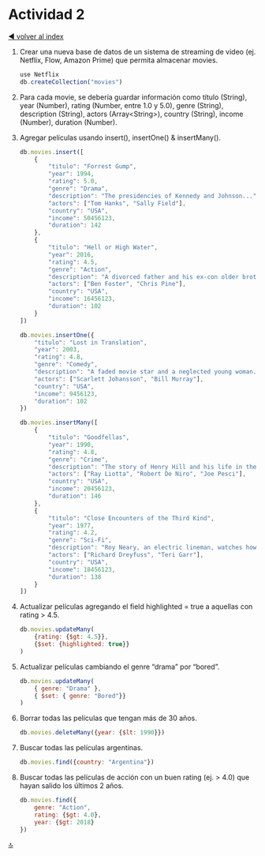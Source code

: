 # Actividad 2

[:arrow_backward: volver al index](./README.md)

1. Crear una nueva base de datos de un sistema de streaming de video (ej. Netflix, Flow, Amazon Prime) que permita almacenar movies.

    ```js
    use Netflix
    db.createCollection("movies")
    ```

2. Para cada movie, se debería guardar información como título (String), year (Number), rating (Number, entre 1.0 y 5.0), genre (String), description (String), actors (Array\<String\>), country (String), income (Number), duration (Number).
3. Agregar películas usando insert(), insertOne() & insertMany().

    ```js
    db.movies.insert([
        {
            "titulo": "Forrest Gump",
            "year": 1994,
            "rating": 5.0,
            "genre": "Drama",
            "description": "The presidencies of Kennedy and Johnson...",
            "actors": ["Tom Hanks", "Sally Field"],
            "country": "USA",
            "income": 50456123,
            "duration": 142
        },
        {
            "titulo": "Hell or High Water",
            "year": 2016,
            "rating": 4.5,
            "genre": "Action",
            "description": "A divorced father and his ex-con older brother...",
            "actors": ["Ben Foster", "Chris Pine"],
            "country": "USA",
            "income": 16456123,
            "duration": 102
        }
    ])

    db.movies.insertOne({
        "titulo": "Lost in Translation",
        "year": 2003,
        "rating": 4.8,
        "genre": "Comedy",
        "description": "A faded movie star and a neglected young woman...",
        "actors": ["Scarlett Johansson", "Bill Murray"],
        "country": "USA",
        "income": 9456123,
        "duration": 102
    })

    db.movies.insertMany([
        {
            "titulo": "Goodfellas",
            "year": 1990,
            "rating": 4.8,
            "genre": "Crime",
            "description": "The story of Henry Hill and his life in the mob...",
            "actors": ["Ray Liotta", "Robert De Niro", "Joe Pesci"],
            "country": "USA",
            "income": 20456123,
            "duration": 146
        },
        {
            "titulo": "Close Encounters of the Third Kind",
            "year": 1977,
            "rating": 4.2,
            "genre": "Sci-Fi",
            "description": "Roy Neary, an electric lineman, watches how...",
            "actors": ["Richard Dreyfuss", "Teri Garr"],
            "country": "USA",
            "income": 18456123,
            "duration": 138
        }
    ])
    ```

4. Actualizar películas agregando el field highlighted = true a aquellas con rating > 4.5.

    ```js
    db.movies.updateMany(
        {rating: {$gt: 4.5}},
        {$set: {highlighted: true}}
    )
    ```

5. Actualizar películas cambiando el genre “drama” por “bored”.

    ```js
    db.movies.updateMany(
        { genre: "Drama" },
        { $set: { genre: "Bored"}}
    )
    ```

6. Borrar todas las películas que tengan más de 30 años.

    ```js
    db.movies.deleteMany({year: {$lt: 1990}})
    ```

7. Buscar todas las películas argentinas.

    ```js
    db.movies.find({country: "Argentina"})
    ```

8. Buscar todas las películas de acción con un buen rating (ej. > 4.0)
que hayan salido los últimos 2 años.

    ```js
    db.movies.find({
        genre: "Action",
        rating: {$gt: 4.0},
        year: {$gt: 2018}
    })
    ```

[:top:](#actividad-2)
